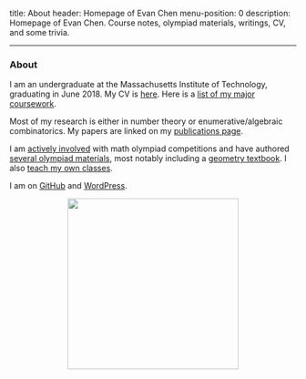 title: About
header: Homepage of Evan Chen
menu-position: 0
description: Homepage of Evan Chen. Course notes, olympiad materials, writings, CV, and some trivia.

---

### About

I am an undergraduate at the Massachusetts Institute of Technology,
graduating in June 2018.
My CV is [here](upload/public-CV.pdf).
Here is a [list of my major coursework](upload/math-coursework.pdf).

Most of my research is either in number theory
or enumerative/algebraic combinatorics.
My papers are linked on my [publications page](publications.html).

I am [actively involved](volunteer.html) with math olympiad competitions
and have authored [several olympiad materials](olympiad.html),
most notably including a [geometry textbook](geombook.html).
I also [teach my own classes](otis.html).

I am on [GitHub](https://github.com/vEnhance/)
and [WordPress](http://blog.evanchen.cc).

<center>
<img src="static/home-art.png" width="300">
</center>

